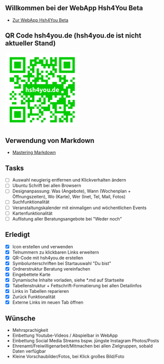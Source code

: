 ## Willkommen bei der WebApp Hsh4You Beta
- [Zur WebApp Hsh4You Beta](https://danieldreke.github.io/webapp_hsh/)

## QR Code hsh4you.de (hsh4you.de ist nicht aktueller Stand)
<a href="images/qr-code.png"><img src="images/qr-code.png" width="240px"></a>

## Verwendung von Markdown
- [Mastering Markdown](https://guides.github.com/features/mastering-markdown/)

## Tasks

- [ ] Auswahl neugierig entfernen und Klickverhalten ändern
- [ ] Ubuntu Schrift bei allen Browsern
- [ ] Designanpassung: Was (Angebote), Wann (Wochenplan + Öffnungszeiten), Wo (Karte), Wer (Inet, Tel, Mail, Fotos)
- [ ] Suchfunktionalität
- [ ] Veranstaltungskalender mit einmaligen und wöchentlichen Events
- [ ] Kartenfunktionalität
- [ ] Auflistung aller Beratungsangebote bei "Weder noch"

## Erledigt

- [x] Icon erstellen und verwenden
- [x] Telnummern zu klickbaren Links erweitern
- [x] QR-Code mit hsh4you.de erstellen
- [x] Symbolunterschriften bei Startauswahl "Du bist"
- [x] Ordnerstruktur Beratung vereinfachen
- [x] Eingebettete Karte
- [x] Dynamische Inhalte vorladen, siehe \*.md auf Startseite
- [X] Tabellenstruktur + Fettschrift-Formatierung bei allen Detailinfos
- [x] Links in Tabellen reparieren
- [x] Zurück Funktionalität
- [X] Externe Links im neuen Tab öffnen

## Wünsche

- Mehrsprachigkeit
- Einbettung Youtube-Videos / Abspielbar in WebApp
- Einbettung Social Media Streams bspw. jüngste Instagram Photos/Posts
- Ehrenamt/Freiwilligenarbeit/Mitmachen bei allen Zielgruppen, sobald Daten verfügbar
- Kleine Vorschaubilder/Fotos, bei Klick großes Bild/Foto
